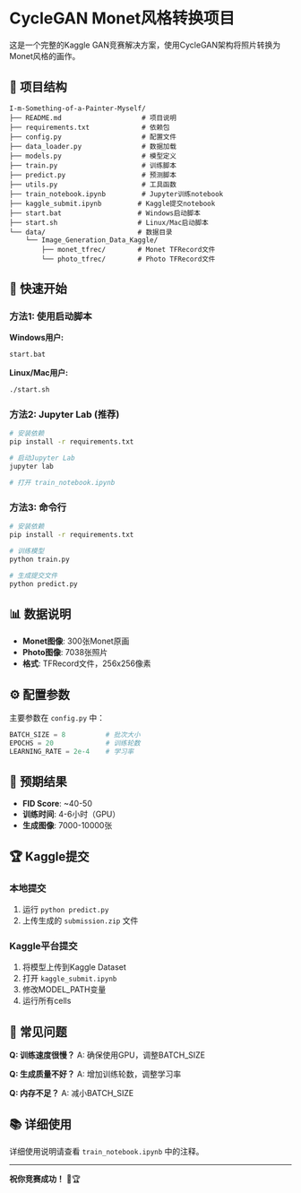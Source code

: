 # CycleGAN Monet风格转换项目

这是一个完整的Kaggle GAN竞赛解决方案，使用CycleGAN架构将照片转换为Monet风格的画作。

## 📁 项目结构

```
I-m-Something-of-a-Painter-Myself/
├── README.md                    # 项目说明
├── requirements.txt             # 依赖包
├── config.py                    # 配置文件
├── data_loader.py               # 数据加载
├── models.py                    # 模型定义
├── train.py                     # 训练脚本
├── predict.py                   # 预测脚本
├── utils.py                     # 工具函数
├── train_notebook.ipynb         # Jupyter训练notebook
├── kaggle_submit.ipynb         # Kaggle提交notebook
├── start.bat                   # Windows启动脚本
├── start.sh                    # Linux/Mac启动脚本
└── data/                       # 数据目录
    └── Image_Generation_Data_Kaggle/
        ├── monet_tfrec/        # Monet TFRecord文件
        └── photo_tfrec/        # Photo TFRecord文件
```

## 🚀 快速开始

### 方法1: 使用启动脚本

**Windows用户:**
```bash
start.bat
```

**Linux/Mac用户:**
```bash
./start.sh
```

### 方法2: Jupyter Lab (推荐)

```bash
# 安装依赖
pip install -r requirements.txt

# 启动Jupyter Lab
jupyter lab

# 打开 train_notebook.ipynb
```

### 方法3: 命令行

```bash
# 安装依赖
pip install -r requirements.txt

# 训练模型
python train.py

# 生成提交文件
python predict.py
```

## 📊 数据说明

- **Monet图像**: 300张Monet原画
- **Photo图像**: 7038张照片
- **格式**: TFRecord文件，256x256像素

## ⚙️ 配置参数

主要参数在 `config.py` 中：

```python
BATCH_SIZE = 8          # 批次大小
EPOCHS = 20             # 训练轮数
LEARNING_RATE = 2e-4    # 学习率
```

## 🎯 预期结果

- **FID Score**: ~40-50
- **训练时间**: 4-6小时（GPU）
- **生成图像**: 7000-10000张

## 🏆 Kaggle提交

### 本地提交
1. 运行 `python predict.py`
2. 上传生成的 `submission.zip` 文件

### Kaggle平台提交
1. 将模型上传到Kaggle Dataset
2. 打开 `kaggle_submit.ipynb`
3. 修改MODEL_PATH变量
4. 运行所有cells

## 🔧 常见问题

**Q: 训练速度很慢？**
A: 确保使用GPU，调整BATCH_SIZE

**Q: 生成质量不好？**
A: 增加训练轮数，调整学习率

**Q: 内存不足？**
A: 减小BATCH_SIZE

## 📚 详细使用

详细使用说明请查看 `train_notebook.ipynb` 中的注释。

---

**祝你竞赛成功！** 🎨🏆


